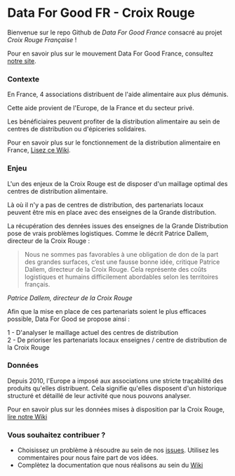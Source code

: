 # Data For Good FR - Croix Rouge

Bienvenue sur le repo Github de _Data For Good France_ consacré au projet _Croix Rouge Française_ !

Pour en savoir plus sur le mouvement Data For Good France, consultez [notre site](www.dataforgood.fr).

### Contexte

En France, 4 associations distribuent de l'aide alimentaire aux plus démunis. 

Cette aide provient de l'Europe, de la France et du secteur privé. 

Les bénéficiaires peuvent profiter de la distribution alimentaire au sein de centres de distribution ou d'épiceries solidaires.

Pour en savoir plus sur le fonctionnement de la distribution alimentaire en France, [Lisez ce Wiki](https://github.com/dataforgoodfr/croixrouge/wiki/La-distribution-alimentaire-en-France).

### Enjeu

L'un des enjeux de la Croix Rouge est de disposer d'un maillage optimal des centres de distribution alimentaire.

Là où il n'y a pas de centres de distribution, des partenariats locaux peuvent être mis en place avec des enseignes de la Grande distribution. 

La récupération des denrées issues des enseignes de la Grande Distribution pose de vrais problèmes logistiques. Comme le décrit Patrice Dallem, directeur de la Croix Rouge : 

> Nous ne sommes pas favorables à une obligation de don de la part des grandes surfaces, c’est une fausse bonne idée, critique Patrice Dallem, directeur de la Croix Rouge. Cela représente des coûts logistiques et humains difficilement abordables selon les territoires français.
>  
<cite>Patrice Dallem, directeur de la Croix Rouge</cite>

Afin que la mise en place de ces partenariats soient le plus efficaces possible, Data For Good se propose ainsi :

1 - D'analyser le maillage actuel des centres de distribution  
2 - De prioriser les partenariats locaux enseignes / centre de distribution de la Croix Rouge 

### Données

Depuis 2010, l'Europe a imposé aux associations une stricte traçabilité des produits qu'elles distribuent. Cela signifie qu'elles disposent d'un historique structuré et détaillé de leur activité que nous pouvons analyser. 

Pour en savoir plus sur les données mises à disposition par la Croix Rouge, [lire notre Wiki](https://github.com/dataforgoodfr/croixrouge/wiki/Description-des-tables)

### Vous souhaitez contribuer ? 

- Choisissez un problème à résoudre au sein de nos [issues](https://github.com/dataforgoodfr/croixrouge/issues). Utilisez les commentaires pour nous faire part de vos idées. 
- Complètez la documentation que nous réalisons au sein du [Wiki](https://github.com/dataforgoodfr/croixrouge/wiki)
